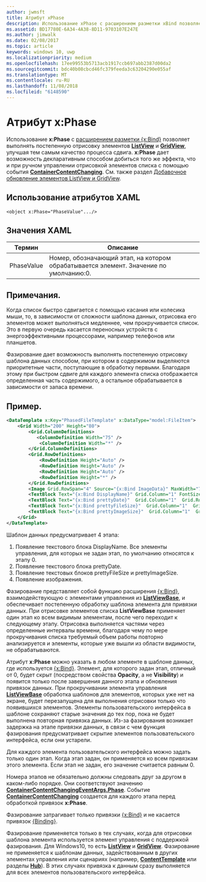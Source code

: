 ```yaml
---
author: jwmsft
title: Атрибут xPhase
description: Использование xPhase с расширением разметки xBind позволяет выполнять постепенную отрисовку элементов ListView и GridView, улучшая качество процесса сдвига.
ms.assetid: BD17780E-6A34-4A38-8D11-9703107E247E
ms.author: jimwalk
ms.date: 02/08/2017
ms.topic: article
keywords: windows 10, uwp
ms.localizationpriority: medium
ms.openlocfilehash: 17ee99553b5713acb1917ccb697abb2387d00da2
ms.sourcegitcommit: bdc40b08cbcd46fc379feeda3c63204290e055af
ms.translationtype: MT
ms.contentlocale: ru-RU
ms.lasthandoff: 11/08/2018
ms.locfileid: "6148590"
---
```

# <a name="xphase-attribute"></a>Атрибут x:Phase


Использование **x:Phase** с [расширением разметки {x:Bind}](x-bind-markup-extension.md) позволяет выполнять постепенную отрисовку элементов [**ListView**](https://msdn.microsoft.com/library/windows/apps/br242878) и [**GridView**](https://msdn.microsoft.com/library/windows/apps/br242705), улучшая тем самым качество процесса сдвига. **x:Phase** дает возможность декларативным способом добиться того же эффекта, что и при ручном управлении отрисовкой элементов списка с помощью события [**ContainerContentChanging**](https://msdn.microsoft.com/library/windows/apps/dn298914). См. также раздел [Добавочное обновление элементов ListView и GridView](../debug-test-perf/optimize-gridview-and-listview.md#update-items-incrementally).

## <a name="xaml-attribute-usage"></a>Использование атрибутов XAML


``` syntax
<object x:Phase="PhaseValue".../>
```

## <a name="xaml-values"></a>Значения XAML


| Термин | Описание |
|------|-------------|
| PhaseValue | Номер, обозначающий этап, на котором обрабатывается элемент. Значение по умолчанию:0. | 

## <a name="remarks"></a>Примечания.

Когда список быстро сдвигается с помощью касания или колесика мыши, то, в зависимости от сложности шаблона данных, отрисовка его элементов может выполняться медленнее, чем прокручивается список. Это в первую очередь касается переносных устройств с энергоэффективными процессорами, например телефонов или планшетов.

Фазирование дает возможность выполнять постепенную отрисовку шаблона данных способом, при котором в содержимом выделяются приоритетные части, поступающие в обработку первыми. Благодаря этому при быстром сдвиге для каждого элемента списка отображается определенная часть содержимого, а остальное обрабатывается в зависимости от запаса времени.

## <a name="example"></a>Пример.

```xml
<DataTemplate x:Key="PhasedFileTemplate" x:DataType="model:FileItem">
    <Grid Width="200" Height="80">
        <Grid.ColumnDefinitions>
           <ColumnDefinition Width="75" />
            <ColumnDefinition Width="*" />
        </Grid.ColumnDefinitions>
        <Grid.RowDefinitions>
            <RowDefinition Height="Auto" />
            <RowDefinition Height="Auto" />
            <RowDefinition Height="Auto" />
            <RowDefinition Height="*" />
        </Grid.RowDefinitions>
        <Image Grid.RowSpan="4" Source="{x:Bind ImageData}" MaxWidth="70" MaxHeight="70" x:Phase="3"/>
        <TextBlock Text="{x:Bind DisplayName}" Grid.Column="1" FontSize="12"/>
        <TextBlock Text="{x:Bind prettyDate}"  Grid.Column="1"  Grid.Row="1" FontSize="12" x:Phase="1"/>
        <TextBlock Text="{x:Bind prettyFileSize}"  Grid.Column="1"  Grid.Row="2" FontSize="12" x:Phase="2"/>
        <TextBlock Text="{x:Bind prettyImageSize}"  Grid.Column="1"  Grid.Row="3" FontSize="12" x:Phase="2"/>
    </Grid>
</DataTemplate>
```

Шаблон данных предусматривает 4 этапа:

1.  Появление текстового блока DisplayName. Все элементы управления, для которых не задан этап, по умолчанию относятся к этапу 0.
2.  Появление текстового блока prettyDate.
3.  Появление текстовых блоков prettyFileSize и prettyImageSize.
4.  Появление изображения.

Фазирование представляет собой функцию расширения [{x:Bind}](x-bind-markup-extension.md), взаимодействующую с элементами управления из [**ListViewBase**](https://msdn.microsoft.com/library/windows/apps/br242879), и обеспечивает постепенную обработку шаблона элемента для привязки данных. При отрисовке элементов списка **ListViewBase** применяет один этап ко всем видимым элементам, после чего переходит к следующему этапу. Отрисовка выполняется частями через определенные интервалы времени, благодаря чему по мере прокручивания списка требуемый объем работы повторно анализируется и элементы, которые уже вышли из области видимости, не обрабатываются.

Атрибут **x:Phase** можно указать в любом элементе в шаблоне данных, где используется [{x:Bind}](x-bind-markup-extension.md). Элемент, для которого задан этап, отличный от 0, будет скрыт (посредством свойства **Opacity**, а не **Visibility**) и появится только после завершения данного этапа и обновления привязок данных. При прокручивании элемента управления [**ListViewBase**](https://msdn.microsoft.com/library/windows/apps/br242879) обработка шаблонов для элементов, которых уже нет на экране, будет перезапущена для выполнения отрисовки только что появившихся элементов. Элементы пользовательского интерфейса в шаблоне сохраняют старые значения до тех пор, пока не будет выполнена повторная привязка данных. Из-за фазирования возникает задержка на этапе привязки данных, в связи с чем функция фазирования предусматривает скрытие элементов пользовательского интерфейса, если они устарели.

Для каждого элемента пользовательского интерфейса можно задать только один этап. Когда этап задан, он применяется ко всем привязкам этого элемента. Если этап не задан, его значение считается равным 0.

Номера этапов не обязательно должны следовать друг за другом в каком-либо порядке. Они соответствуют значению [**ContainerContentChangingEventArgs.Phase**](https://msdn.microsoft.com/library/windows/apps/dn298493). Событие [**ContainerContentChanging**](https://msdn.microsoft.com/library/windows/apps/dn298914) создается для каждого этапа перед обработкой привязок **x:Phase**.

Фазирование затрагивает только привязки [{x:Bind}](x-bind-markup-extension.md) и не касается привязок [{Binding}](binding-markup-extension.md).

Фазирование применяется только в тех случаях, когда для отрисовки шаблона элемента используется элемент управления с поддержкой фазирования. Для Windows10, то есть [**ListView**](https://msdn.microsoft.com/library/windows/apps/br242878) и [**GridView**](https://msdn.microsoft.com/library/windows/apps/br242705). Фазирование не применяется к шаблонам данных, задействованным в других элементах управления или сценариях (например, [**ContentTemplate**](https://msdn.microsoft.com/library/windows/apps/br209369) или разделы [**Hub**](https://msdn.microsoft.com/library/windows/apps/dn251843)). В этих случаях привязка к данным сразу выполняется для всех элементов пользовательского интерфейса.


